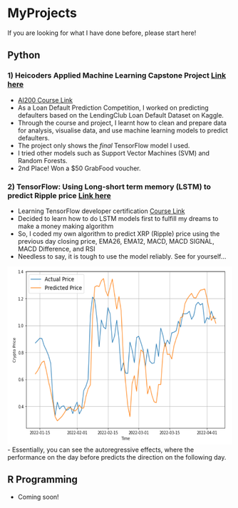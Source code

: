 # MyProjects
If you are looking for what I have done before, please start here!

## Python
### 1) Heicoders Applied Machine Learning Capstone Project <a href="https://github.com/JeremyPanalytics/MyProjects/blob/main/Jeremy_Pan_Capstone.ipynb"> Link here <a>
- <a href="https://heicodersacademy.com/AI200-applied-machine-learning-course"> AI200 Course Link </a>
- As a Loan Default Prediction Competition, I worked on predicting defaulters based on the LendingClub Loan Default Dataset on Kaggle.
- Through the course and project, I learnt how to clean and prepare data for analysis, visualise data, and use machine learning models to predict defaulters.
- The project only shows the *final* TensorFlow model I used. 
- I tried other models such as Support Vector Machines (SVM) and Random Forests.
- 2nd Place! Won a $50 GrabFood voucher.

### 2) TensorFlow: Using Long-short term memory (LSTM) to predict Ripple price <a href="https://github.com/JeremyPanalytics/MyProjects/blob/main/timeseries_analysis_lstm.ipynb"> Link here </a>
- Learning TensorFlow developer certification <a href="https://www.udemy.com/join/login-popup/?next=/course/tensorflow-developer-certificate-machine-learning-zero-to-mastery/learn/lecture/25109862#overview"> Course Link </a>
- Decided to learn how to do LSTM models first to fulfill my dreams to make a money making algorithm
- So, I coded my own algorithm to predict XRP (Ripple) price using the previous day closing price, EMA26, EMA12, MACD, MACD SIGNAL,	MACD Difference, and RSI
- Needless to say, it is tough to use the model reliably. See for yourself...
<img src="Timeseries_XRP.png" width = 550 height = 400>
- Essentially, you can see the autoregressive effects, where the performance on the day before predicts the direction on the following day.  
  
## R Programming
- Coming soon!
